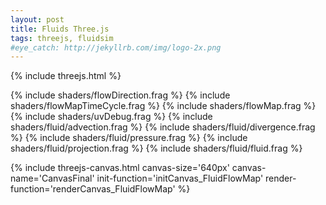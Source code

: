 ```yaml
---
layout: post
title: Fluids Three.js
tags: threejs, fluidsim
#eye_catch: http://jekyllrb.com/img/logo-2x.png
---
```


{% include threejs.html %}

{% include shaders/flowDirection.frag %}
{% include shaders/flowMapTimeCycle.frag %}
{% include shaders/flowMap.frag %}
{% include shaders/uvDebug.frag %}
{% include shaders/fluid/advection.frag %}
{% include shaders/fluid/divergence.frag %}
{% include shaders/fluid/pressure.frag %}
{% include shaders/fluid/projection.frag %}
{% include shaders/fluid/fluid.frag %}

<script>

var waterTexture = new THREE.TextureLoader().load('{{ site.assetsurl }}/images/textures/water.jpg');
var flowMap = new THREE.TextureLoader().load('{{ site.assetsurl }}/images/textures/flowMap.png');

function initCanvas_FluidFlowMap( threeContext )
{

    threeContext.velocity1Target = new THREE.WebGLRenderTarget( 512, 512 );
    threeContext.velocity2Target = new THREE.WebGLRenderTarget( 512, 512 );
    threeContext.pressureTargets = [ new THREE.WebGLRenderTarget( 512, 512 ), new THREE.WebGLRenderTarget( 512, 512 )];
    threeContext.currentPressureTarget = 0;
    threeContext.divergenceTarget = new THREE.WebGLRenderTarget( 512, 512 );
    threeContext.fluidTarget = new THREE.WebGLRenderTarget(512, 512 );
    
    
    var defaultUniforms = {
      time: { type: "f", value: 0.0 },
      timeDelta: { type: "f", value: 0.0 },
      texelSize: { type: "v2", value: new THREE.Vector2(1.0,1.0) },
      minFilter: THREE.LinearFilter,
      magFilter: THREE.LinearFilter,
      depthBuffer: false,
      generateMipMaps: false  
    };
    
    // Advectiion
    var uniforms = {
      velocityField: { type: "t", value: threeContext.velocity1Target.texture },
    };
    threeContext.advectionUniforms = Object.extend( Object.clone(defaultUniforms), uniforms );
    threeContext.advectionScene = createFullScreenQuadScene( "passthroughVert", "advectionFrag", threeContext.advectionUniforms );
        
    // Divergence
    var uniforms = {
      velocityField: { type: "t", value: threeContext.velocity2Target.texture },
    };
    threeContext.divergenceUniforms = Object.extend( Object.clone(defaultUniforms), uniforms );
    threeContext.divergenceScene = createFullScreenQuadScene( "passthroughVert", "divergenceFrag", threeContext.velocityUniforms );

    // Pressure
    var uniforms = {
      velocityField: { type: "t", value: threeContext.velocity2Target.texture },
      divergenceField: { type: "t", value: threeContext.divergenceTarget.texture },
      pressureField: { type: "t", value: null },
    };
    threeContext.pressureUniforms = Object.extend( Object.clone(defaultUniforms), uniforms );
    threeContext.pressureScene = createFullScreenQuadScene( "passthroughVert", "pressureFrag", threeContext.pressureUniforms );

    // Projection
    var uniforms = {
      velocityField: { type: "t", value: threeContext.velocity2Target.texture },
      divergenceField: { type: "t", value: threeContext.divergenceTarget.texture },
      pressureField: { type: "t", value: null },
    };
    threeContext.projectionUniforms = Object.extend( Object.clone(defaultUniforms), uniforms );
    threeContext.projectionScene = createFullScreenQuadScene( "passthroughVert", "projectionFrag", threeContext.projectionUniforms );
    
    threeContext.uniforms = {
      velocityField: { type: "t", value: threeContext.velocity1Target.texture },
      texture: { type: "t", value: waterTexture },
      minFilter: THREE.LinearFilter,
      magFilter: THREE.LinearFilter,
      depthBuffer: false,
      generateMipMaps: false  
    };

    threeContext.uniforms.texture.value.wrapS = threeContext.uniforms.texture.value.wrapT = THREE.RepeatWrapping;
    
    threeContext.initFullScreenCanvas( 'passthroughVert', 'fluidFrag' );
}


function renderCanvas_FluidFlowMap( threeContext )
{
    //threeContext.renderer.setRenderTarget( threeContext.velocity1Target );
    //console.log("Attr6: " + threeContext.renderer.setProgram( threeContext.camera, null, threeContext.advectionMaterial, threeContext.quadMesh ));
    
    /*threeContext.renderer.renderBufferDirect( 
        threeContext.camera, 
        null, 
        threeContext.quadGeo, 
        threeContext.advectionMaterial,
        threeContext.quadMesh,
        null );*/
    
    this.updateDefaultUniforms( this.advectionUniforms );
    this.updateDefaultUniforms( this.divergenceUniforms );
    this.updateDefaultUniforms( this.pressureUniforms );
    this.updateDefaultUniforms( this.projectionUniforms );
    
    threeContext.renderer.render( threeContext.advectionScene, threeContext.camera, threeContext.velocity2Target, true );
    threeContext.renderer.render( threeContext.divergenceScene, threeContext.camera, threeContext.divergenceTarget, true );
    var pressureSourceIndex = threeContext.currentPressureTarget;
    var pressureTargetIndex = (pressureSourceIndex+1)%2;
    this.pressureUniforms.pressureField.value = threeContext.pressureTargets[pressureSourceIndex].texture;
    threeContext.renderer.render( threeContext.pressureScene, threeContext.camera, threeContext.pressureTargets[pressureTargetIndex], true );
    threeContext.currentPressureTarget = pressureTargetIndex;
    this.projectionUniforms.pressureField.value = threeContext.pressureTargets[pressureTargetIndex].texture;
    threeContext.renderer.render( threeContext.projectionScene, threeContext.camera, threeContext.velocity1Target, true );
}

</script>


{% include threejs-canvas.html canvas-size='640px' canvas-name='CanvasFinal' init-function='initCanvas_FluidFlowMap' render-function='renderCanvas_FluidFlowMap' %}